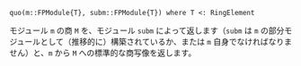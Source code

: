 ```
quo(m::FPModule{T}, subm::FPModule{T}) where T <: RingElement
```

モジュール `m` の商 `M` を、モジュール `subm` によって返します（`subm` は `m` の部分モジュールとして（推移的に）構築されているか、または `m` 自身でなければなりません）と、`m` から `M` への標準的な商写像を返します。
